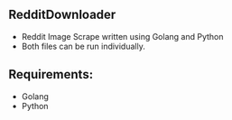 RedditDownloader
----------------
* Reddit Image Scrape written using Golang and Python
* Both files can be run individually.

Requirements:
-------------
* Golang
* Python
